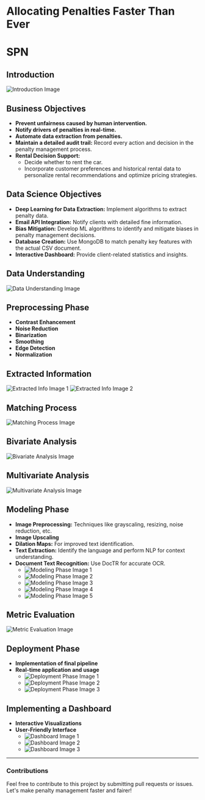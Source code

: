 # Allocating Penalties Faster Than Ever
# SPN

## Introduction
![Introduction Image](URL_TO_INTRO_IMAGE)

## Business Objectives
- **Prevent unfairness caused by human intervention.**
- **Notify drivers of penalties in real-time.**
- **Automate data extraction from penalties.**
- **Maintain a detailed audit trail:** Record every action and decision in the penalty management process.
- **Rental Decision Support:** 
  - Decide whether to rent the car.
  - Incorporate customer preferences and historical rental data to personalize rental recommendations and optimize pricing strategies.

## Data Science Objectives
- **Deep Learning for Data Extraction:** Implement algorithms to extract penalty data.
- **Email API Integration:** Notify clients with detailed fine information.
- **Bias Mitigation:** Develop ML algorithms to identify and mitigate biases in penalty management decisions.
- **Database Creation:** Use MongoDB to match penalty key features with the actual CSV document.
- **Interactive Dashboard:** Provide client-related statistics and insights.

## Data Understanding
![Data Understanding Image](URL_TO_DATA_UNDERSTANDING_IMAGE)

## Preprocessing Phase
- **Contrast Enhancement**
- **Noise Reduction**
- **Binarization**
- **Smoothing**
- **Edge Detection**
- **Normalization**

## Extracted Information
![Extracted Info Image 1](URL_TO_EXTRACTED_INFO_IMAGE_1)
![Extracted Info Image 2](URL_TO_EXTRACTED_INFO_IMAGE_2)

## Matching Process
![Matching Process Image](URL_TO_MATCHING_PROCESS_IMAGE)

## Bivariate Analysis
![Bivariate Analysis Image](URL_TO_BIVARIATE_ANALYSIS_IMAGE)

## Multivariate Analysis
![Multivariate Analysis Image](URL_TO_MULTIVARIATE_ANALYSIS_IMAGE)

## Modeling Phase
- **Image Preprocessing:** Techniques like grayscaling, resizing, noise reduction, etc.
- **Image Upscaling**
- **Dilation Maps:** For improved text identification.
- **Text Extraction:** Identify the language and perform NLP for context understanding.
- **Document Text Recognition:** Use DocTR for accurate OCR.
  - ![Modeling Phase Image 1](URL_TO_MODELING_IMAGE_1)
  - ![Modeling Phase Image 2](URL_TO_MODELING_IMAGE_2)
  - ![Modeling Phase Image 3](URL_TO_MODELING_IMAGE_3)
  - ![Modeling Phase Image 4](URL_TO_MODELING_IMAGE_4)
  - ![Modeling Phase Image 5](URL_TO_MODELING_IMAGE_5)

## Metric Evaluation
![Metric Evaluation Image](URL_TO_METRIC_EVALUATION_IMAGE)

## Deployment Phase
- **Implementation of final pipeline**
- **Real-time application and usage**
  - ![Deployment Phase Image 1](URL_TO_DEPLOYMENT_IMAGE_1)
  - ![Deployment Phase Image 2](URL_TO_DEPLOYMENT_IMAGE_2)
  - ![Deployment Phase Image 3](URL_TO_DEPLOYMENT_IMAGE_3)

## Implementing a Dashboard
- **Interactive Visualizations**
- **User-Friendly Interface**
  - ![Dashboard Image 1](URL_TO_DASHBOARD_IMAGE_1)
  - ![Dashboard Image 2](URL_TO_DASHBOARD_IMAGE_2)
  - ![Dashboard Image 3](URL_TO_DASHBOARD_IMAGE_3)

---

### Contributions
Feel free to contribute to this project by submitting pull requests or issues. Let's make penalty management faster and fairer!
